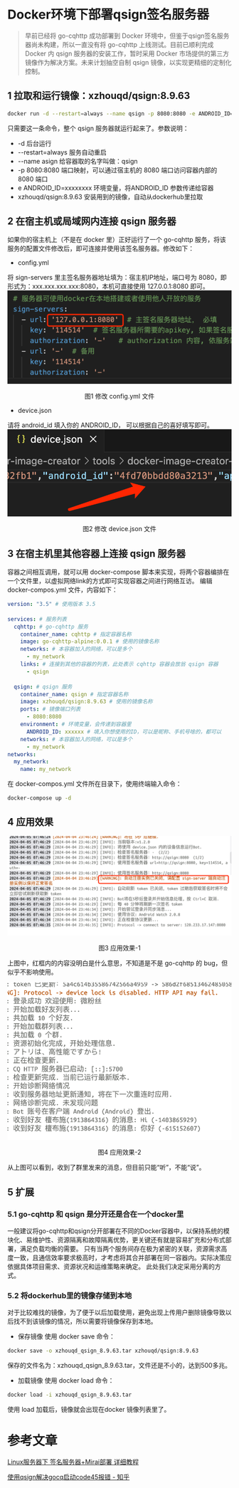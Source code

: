 # Docker环境下部署qsign签名服务器
>早前已经将 go-cqhttp 成功部署到 Docker 环境中，但鉴于qsign签名服务器尚未构建，所以一直没有将 go-cqhttp 上线测试。目前已顺利完成 Docker 内 qsign 服务器的安装工作，暂时采用 Docker 市场提供的第三方镜像作为解决方案。未来计划抽空自制 qsign 镜像，以实现更精细的定制化控制。
## 1 拉取和运行镜像：xzhouqd/qsign:8.9.63
```bash
docker run -d --restart=always --name qsign -p 8080:8080 -e ANDROID_ID=xxxxxxx xzhouqd/qsign:8.9.63
```
只需要这一条命令，整个 qsign 服务器就运行起来了。参数说明：

- -d 后台运行
- --restart=always 服务自动重启
- --name asign 给容器取的名字叫做：qsign
- -p 8080:8080 端口映射，可以通过宿主机的 8080 端口访问容器内部的 8080 端口
- e ANDROID_ID=xxxxxxxx  环境变量，将ANDROID_ID 参数传递给容器
- xzhouqd/qsign:8.9.63 安装用到的镜像，自动从dockerhub里拉取

## 2 在宿主机或局域网内连接 qsign 服务器
如果你的宿主机上（不是在 docker 里）正好运行了一个 go-cqhttp 服务，将该服务的配置文件修改后，即可连接并使用该签名服务器。修改如下：

- config.yml

将 sign-servers 里主签名服务器地址填为：宿主机IP地址，端口号为 8080，即形式为：xxx.xxx.xxx.xxx:8080，本机可直接使用 127.0.0.1:8080 即可。
![图1  修改 config.yml 文件](_static/Docker环境下部署qsign签名服务器-01.png)
<center>图1  修改 config.yml 文件</center>

- device.json

请将 android_id 填入你的 ANDROID_ID， 可以根据自己的喜好填写即可。
![图2  修改 device.json 文件](_static/Docker环境下部署qsign签名服务器-02.png)
<center>图2  修改 device.json 文件</center>

## 3 在宿主机里其他容器上连接 qsign 服务器
容器之间相互调用，就可以用 docker-compose 脚本来实现，将两个容器编排在一个文件里，以虚拟网络link的方式即可实现容器之间进行网络互访。
编辑 docker-compos.yml 文件，内容如下：
```yml
version: "3.5" # 使用版本 3.5

services: # 服务列表
  cqhttp: # go-cqhttp 服务
    container_name: cqhttp # 指定容器名称
    image: go-cqhttp-alpine:0.0.1 # 使用的镜像名称
    networks: # 本容器加入的网络，可以是多个
      - my_network
    links: # 连接到其他的容器的列表，此处表示 cqhttp 容器会放翁 qsign 容器
      - qsign

  qsign: # qsign 服务
    container_name: qsign # 指定容器名称
    image: xzhouqd/qsign:8.9.63 # 使用的镜像名称
    ports: # 镜像端口列表
      - 8080:8080
    environment: # 环境变量，会传递到容器里
      ANDROID_ID: xxxxxx # 填入你想使用的ID，可以是昵称、手机号啥的，都可以
    networks: # 本容器加入的网络，可以是多个
      - my_network
networks:
  my_network:
    name: my_network
 ```
 在 docker-compos.yml 文件所在目录下，使用终端输入命令：
 ```bash
 docker-compose up -d
 ```
## 4 应用效果
![图3  应用效果-1](_static/Docker环境下部署qsign签名服务器-03.png)
<center>图3  应用效果-1</center>

上图中，红框内的内容没明白是什么意思，不知道是不是 go-cqhttp 的 bug，但似乎不影响使用。

![图4  应用效果-2](_static/Docker环境下部署qsign签名服务器-04.png)
<center>图4  应用效果-2</center>

从上图可以看到，收到了群里发来的消息，但目前只能“听”，不能“说”。



## 5 扩展
### 5.1 go-cqhttp 和 qsign 是分开还是合在一个docker里
一般建议将go-cqhttp和qsign分开部署在不同的Docker容器中，以保持系统的模块化、易维护性、资源隔离和故障隔离优势，更关键还有就是容易扩充和分布式部署，满足负载均衡的需要。
只有当两个服务间存在极为紧密的关联，资源需求高度一致，且通信效率要求极高时，才考虑将其合并部署在同一容器内。实际决策应依据具体项目需求、资源状况和运维策略来确定。
此处我们决定采用分离的方式。
### 5.2 将dockerhub里的镜像存储到本地
对于比较难找的镜像，为了便于以后加载使用，避免出现上传用户删除镜像导致以后找不到该镜像的情况，所以需要将镜像保存到本地。
- 保存镜像
使用 docker save 命令：
```bash
docker save -o xzhouqd_qsign_8.9.63.tar xzhouqd/qsign:8.9.63
```
保存的文件名为：xzhouqd_qsign_8.9.63.tar，文件还是不小的，达到500多兆。
- 加载镜像
使用 docker load 命令：
```bash
docker load -i xzhouqd_qsign_8.9.63.tar
```
使用 load 加载后，镜像就会出现在docker 镜像列表里了。

# 参考文章
[Linux服务器下 签名服务器+Mirai部署 详细教程](https://zhuanlan.zhihu.com/p/652785933)

[使用qsign解决gocq启动code45报错 - 知乎](https://zhuanlan.zhihu.com/p/648839865?utm_id=0)






